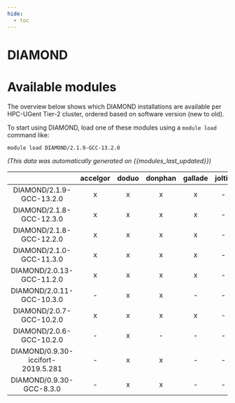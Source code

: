 ```yaml
---
hide:
  - toc
---
```


DIAMOND
=======

# Available modules


The overview below shows which DIAMOND installations are available per HPC-UGent Tier-2 cluster, ordered based on software version (new to old).

To start using DIAMOND, load one of these modules using a `module load` command like:

```shell
module load DIAMOND/2.1.9-GCC-13.2.0
```

*(This data was automatically generated on {{modules_last_updated}})*  

| |accelgor|doduo|donphan|gallade|joltik|shinx|skitty|
| :---: | :---: | :---: | :---: | :---: | :---: | :---: | :---: |
|DIAMOND/2.1.9-GCC-13.2.0|x|x|x|x|-|-|x|
|DIAMOND/2.1.8-GCC-12.3.0|x|x|x|x|-|x|x|
|DIAMOND/2.1.8-GCC-12.2.0|x|x|x|x|-|x|-|
|DIAMOND/2.1.0-GCC-11.3.0|x|x|x|x|-|-|-|
|DIAMOND/2.0.13-GCC-11.2.0|x|x|x|x|-|-|-|
|DIAMOND/2.0.11-GCC-10.3.0|-|x|x|-|-|-|-|
|DIAMOND/2.0.7-GCC-10.2.0|x|x|x|x|-|-|-|
|DIAMOND/2.0.6-GCC-10.2.0|-|x|-|-|-|-|-|
|DIAMOND/0.9.30-iccifort-2019.5.281|-|x|x|-|-|-|-|
|DIAMOND/0.9.30-GCC-8.3.0|-|x|x|-|-|-|-|

